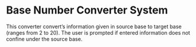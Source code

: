 Base Number Converter System
======

This converter convert’s information given in source base to target base (ranges from 2 to 20). The user is
prompted if entered information does not confine under the source base.

